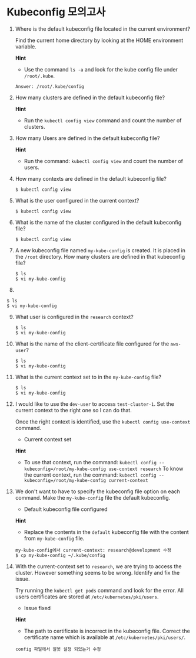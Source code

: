 # Kubeconfig 모의고사



1. Where is the default kubeconfig file located in the current environment?

   Find the current home directory by looking at the HOME environment variable.

   **Hint**

   - Use the command `ls -a` and look for the kube config file under `/root/.kube`.

   `Answer: /root/.kube/config`

2. How many clusters are defined in the default kubeconfig file?

   **Hint**

   - Run the `kubectl config view` command and count the number of clusters.

3. How many Users are defined in the default kubeconfig file?

   **Hint**

   - Run the command: `kubectl config view` and count the number of users.

4. How many contexts are defined in the default kubeconfig file?

   ```
   $ kubectl config view
   ```

5. What is the user configured in the current context?

   ```
   $ kubectl config view
   ```

6. What is the name of the cluster configured in the default kubeconfig file?

   ```
   $ kubectl config view
   ```

7. A new kubeconfig file named `my-kube-config` is created. It is placed in the `/root` directory. How many clusters are defined in that kubeconfig file?

   ```
   $ ls
   $ vi my-kube-config
   ```

8. 

   ```
   $ ls
   $ vi my-kube-config
   ```

9. What user is configured in the `research` context?

   ```
   $ ls
   $ vi my-kube-config
   ```

10. What is the name of the client-certificate file configured for the `aws-user`?

    ```
    $ ls
    $ vi my-kube-config
    ```

11. What is the current context set to in the `my-kube-config` file?

    ```
    $ ls
    $ vi my-kube-config
    ```

12. I would like to use the `dev-user` to access `test-cluster-1`. Set the current context to the right one so I can do that.

    Once the right context is identified, use the `kubectl config use-context` command.

    - Current context set

    **Hint**

    - To use that context, run the command: `kubectl config --kubeconfig=/root/my-kube-config use-context research`
      To know the current context, run the command: `kubectl config --kubeconfig=/root/my-kube-config current-context`

13. We don't want to have to specify the kubeconfig file option on each command. Make the `my-kube-config` file the default kubeconfig.

    - Default kubeconfig file configured

    **Hint**

    - Replace the contents in the `default` kubeconfig file with the content from `my-kube-config` file.

    ```
    my-kube-config에서 current-context: research@development 수정
    $ cp my-kube-config ~/.kube/config
    ```

14. With the current-context set to `research`, we are trying to access the cluster. However something seems to be wrong. Identify and fix the issue.

    Try running the `kubectl get pods` command and look for the error. All users certificates are stored at `/etc/kubernetes/pki/users`.

    - Issue fixed

    **Hint**

    - The path to certificate is incorrect in the kubeconfig file. Correct the certificate name which is available at `/etc/kubernetes/pki/users/`.

    ```
    config 파일에서 잘못 설정 되있는거 수정
    ```

    

    